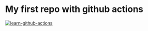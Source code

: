 # My first repo with github actions
[![learn-github-actions](https://github.com/tomibaldi/test-github-actions/actions/workflows/learn-github-actions.yml/badge.svg?branch=main)](https://github.com/tomibaldi/test-github-actions/actions/workflows/learn-github-actions.yml)
